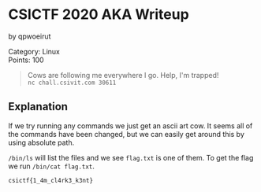 # CSICTF 2020 AKA Writeup
by qpwoeirut

Category: Linux<br>
Points: 100

> Cows are following me everywhere I go. Help, I'm trapped!<br>
> `nc chall.csivit.com 30611`

## Explanation
If we try running any commands we just get an ascii art cow.
It seems all of the commands have been changed, but we can easily get around this by using absolute path.

`/bin/ls` will list the files and we see `flag.txt` is one of them. To get the flag we run `/bin/cat flag.txt`.

`csictf{1_4m_cl4rk3_k3nt}`